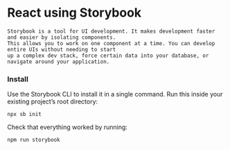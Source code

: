 # React using Storybook 

```
Storybook is a tool for UI development. It makes development faster and easier by isolating components. 
This allows you to work on one component at a time. You can develop entire UIs without needing to start 
up a complex dev stack, force certain data into your database, or navigate around your application.
```

### Install
Use the Storybook CLI to install it in a single command. Run this inside your existing project’s root directory:

```terminal
npx sb init
```

Check that everything worked by running:

```
npm run storybook
```
